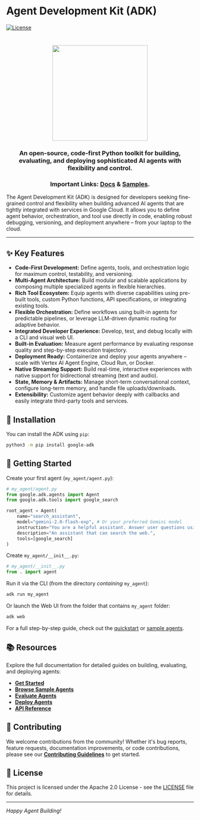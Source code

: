 # Agent Development Kit (ADK)

[![License](https://img.shields.io/badge/License-Apache_2.0-blue.svg)](LICENSE)

<html>
    <h1 align="center">
      <img src="assets/agent-development-kit.png" width="256"/>
    </h1>
    <h3 align="center">
      An open-source, code-first Python toolkit for building, evaluating, and deploying sophisticated AI agents with flexibility and control.
    </h3>
    <h3 align="center">
      Important Links:
      <a href="https://google.github.io/adk-docs/">Docs</a> &
      <a href="https://github.com/google/adk-samples">Samples</a>.
    </h3>
</html>

The Agent Development Kit (ADK) is designed for developers seeking fine-grained control and flexibility when building advanced AI agents that are tightly integrated with services in Google Cloud. It allows you to define agent behavior, orchestration, and tool use directly in code, enabling robust debugging, versioning, and deployment anywhere – from your laptop to the cloud.

---

## ✨ Key Features

* **Code-First Development:** Define agents, tools, and orchestration logic for maximum control, testability, and versioning.
* **Multi-Agent Architecture:** Build modular and scalable applications by composing multiple specialized agents in flexible hierarchies.
* **Rich Tool Ecosystem:** Equip agents with diverse capabilities using pre-built tools, custom Python functions, API specifications, or integrating existing tools.
* **Flexible Orchestration:** Define workflows using built-in agents for predictable pipelines, or leverage LLM-driven dynamic routing for adaptive behavior.
* **Integrated Developer Experience:** Develop, test, and debug locally with a CLI and visual web UI.
* **Built-in Evaluation:** Measure agent performance by evaluating response quality and step-by-step execution trajectory.
* **Deployment Ready:** Containerize and deploy your agents anywhere – scale with Vertex AI Agent Engine, Cloud Run, or Docker.
* **Native Streaming Support:** Build real-time, interactive experiences with native support for bidirectional streaming (text and audio).
* **State, Memory & Artifacts:** Manage short-term conversational context, configure long-term memory, and handle file uploads/downloads.
* **Extensibility:** Customize agent behavior deeply with callbacks and easily integrate third-party tools and services.

## 🚀 Installation

You can install the ADK using `pip`:

```bash
python3 -m pip install google-adk
```

## 🏁 Getting Started

Create your first agent (`my_agent/agent.py`):

```python
# my_agent/agent.py
from google.adk.agents import Agent
from google.adk.tools import google_search

root_agent = Agent(
    name="search_assistant",
    model="gemini-2.0-flash-exp", # Or your preferred Gemini model
    instruction="You are a helpful assistant. Answer user questions using Google Search when needed.",
    description="An assistant that can search the web.",
    tools=[google_search]
)
```

Create `my_agent/__init__.py`:

```python
# my_agent/__init__.py
from . import agent
```

Run it via the CLI (from the directory *containing* `my_agent`):

```bash
adk run my_agent
```

Or launch the Web UI from the folder that contains `my_agent` folder:

```bash
adk web
```

For a full step-by-step guide, check out the [quickstart](https://google.github.io/adk-docs/get-started/quickstart/) or [sample agents](https://github.com/google/adk-samples).

## 📚 Resources

Explore the full documentation for detailed guides on building, evaluating, and deploying agents:

*   **[Get Started](https://google.github.io/adk-docs/get-started/)**
*   **[Browse Sample Agents](https://github.com/google/adk-samples)**
*   **[Evaluate Agents](https://google.github.io/adk-docs/evaluate/)**
*   **[Deploy Agents](https://google.github.io/adk-docs/deploy/)**
*   **[API Reference](https://google.github.io/adk-docs/api-reference/)**

## 🤝 Contributing

We welcome contributions from the community! Whether it's bug reports, feature requests, documentation improvements, or code contributions, please see our [**Contributing Guidelines**](./CONTRIBUTING.md) to get started.

## 📄 License

This project is licensed under the Apache 2.0 License - see the [LICENSE](LICENSE) file for details.

---

*Happy Agent Building!*
